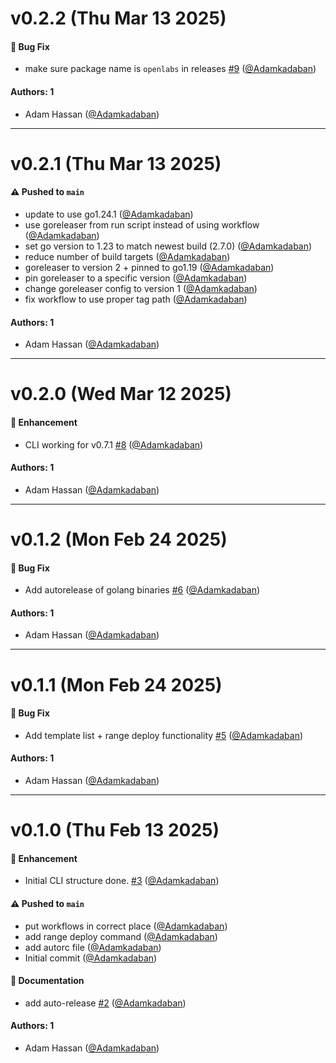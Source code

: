 # v0.2.2 (Thu Mar 13 2025)

#### 🐛 Bug Fix

- make sure package name is `openlabs` in releases [#9](https://github.com/OpenLabsHQ/CLI/pull/9) ([@Adamkadaban](https://github.com/Adamkadaban))

#### Authors: 1

- Adam Hassan ([@Adamkadaban](https://github.com/Adamkadaban))

---

# v0.2.1 (Thu Mar 13 2025)

#### ⚠️ Pushed to `main`

- update to use go1.24.1 ([@Adamkadaban](https://github.com/Adamkadaban))
- use goreleaser from run script instead of using workflow ([@Adamkadaban](https://github.com/Adamkadaban))
- set go version to 1.23 to match newest build (2.7.0) ([@Adamkadaban](https://github.com/Adamkadaban))
- reduce number of build targets ([@Adamkadaban](https://github.com/Adamkadaban))
- goreleaser to version 2 + pinned to go1.19 ([@Adamkadaban](https://github.com/Adamkadaban))
- pin goreleaser to a specific version ([@Adamkadaban](https://github.com/Adamkadaban))
- change goreleaser config to version 1 ([@Adamkadaban](https://github.com/Adamkadaban))
- fix workflow to use proper tag path ([@Adamkadaban](https://github.com/Adamkadaban))

#### Authors: 1

- Adam Hassan ([@Adamkadaban](https://github.com/Adamkadaban))

---

# v0.2.0 (Wed Mar 12 2025)

#### 🚀 Enhancement

- CLI working for v0.7.1 [#8](https://github.com/OpenLabsHQ/CLI/pull/8) ([@Adamkadaban](https://github.com/Adamkadaban))

#### Authors: 1

- Adam Hassan ([@Adamkadaban](https://github.com/Adamkadaban))

---

# v0.1.2 (Mon Feb 24 2025)

#### 🐛 Bug Fix

- Add autorelease of golang binaries [#6](https://github.com/OpenLabsHQ/CLI/pull/6) ([@Adamkadaban](https://github.com/Adamkadaban))

#### Authors: 1

- Adam Hassan ([@Adamkadaban](https://github.com/Adamkadaban))

---

# v0.1.1 (Mon Feb 24 2025)

#### 🐛 Bug Fix

- Add template list + range deploy functionality [#5](https://github.com/OpenLabsHQ/CLI/pull/5) ([@Adamkadaban](https://github.com/Adamkadaban))

#### Authors: 1

- Adam Hassan ([@Adamkadaban](https://github.com/Adamkadaban))

---

# v0.1.0 (Thu Feb 13 2025)

#### 🚀 Enhancement

- Initial CLI structure done. [#3](https://github.com/OpenLabsHQ/CLI/pull/3) ([@Adamkadaban](https://github.com/Adamkadaban))

#### ⚠️ Pushed to `main`

- put workflows in correct place ([@Adamkadaban](https://github.com/Adamkadaban))
- add range deploy command ([@Adamkadaban](https://github.com/Adamkadaban))
- add autorc file ([@Adamkadaban](https://github.com/Adamkadaban))
- Initial commit ([@Adamkadaban](https://github.com/Adamkadaban))

#### 📝 Documentation

- add auto-release [#2](https://github.com/OpenLabsHQ/CLI/pull/2) ([@Adamkadaban](https://github.com/Adamkadaban))

#### Authors: 1

- Adam Hassan ([@Adamkadaban](https://github.com/Adamkadaban))
